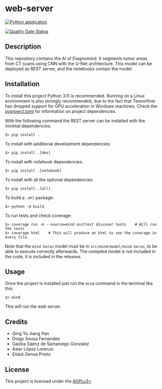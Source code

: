 # web-server
[![Python application](https://github.com/diagnomind/mind/actions/workflows/python-app.yml/badge.svg)](https://github.com/diagnomind/mind/actions/workflows/python-app.yml)

[![Quality Gate Status](https://sonarqube.diagnomind.duckdns.org/api/project_badges/measure?project=mind&metric=alert_status&token=sqb_e7fe286b645d9b92e0772f578e2373f2b261519b)](https://sonarqube.diagnomind.duckdns.org/dashboard?id=mind)

## Description

This repository contains the AI of Diagnomind. It segments tumor areas from CT scans using CNN with the U-Net architecture. This model can be deployed as REST server, and the notebooks contain the model.

## Installation

To install this project Python 3.11 is recommended. Running on a Linux environment is also strongly recommended, due to the fact that Tensorflow has dropped support for GPU acceleration in Windows machines. Check the [pyproject.toml](pyproject.toml) for information on project dependencies.

With the following command the REST server can be installed with the minimal dependencies:
```
$> pip install .
```

To install with additional development dependencies:
```
$> pip install .[dev]
```

To install with notebook dependencies:
```
$> pip install .[notebook]
```

To install with all the optional dependencies:
```
$> pip install .[all]
```

To build a `.whl` package:
```
$> python -m build
```

To run tests and check coverage:
```
$> coverage run -m --source=mind unittest discover tests    # Will run the tests
$> coverage html    # This will produce an html to see the coverage in every file.
```

Note that the `mind.keras` model must be in `src/mind/model/mind.keras`, to be able to execute correctly afterwards. The compiled model is not included in the code, it is included in the releases.

## Usage

Once the project is installed just run the `mind` command in the terminal like this:
```
$> mind
```

This will run the web server. 

## Credits

- Qing Yu Jiang Pan
- Diogo Sousa Fernandes
- Gaizka Sáenz de Samaniego Gonzalez
- Asier López Lorenzo
- Eñaut Genua Prieto

## License

This project is licensed under the [AGPLv3+](LICENSE).
